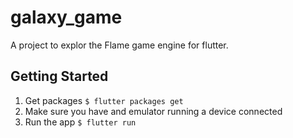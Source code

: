 # galaxy_game

A project to explor the Flame game engine for flutter.

## Getting Started

1. Get packages `$ flutter packages get`
2. Make sure you have and emulator running a device connected
3. Run the app `$ flutter run`